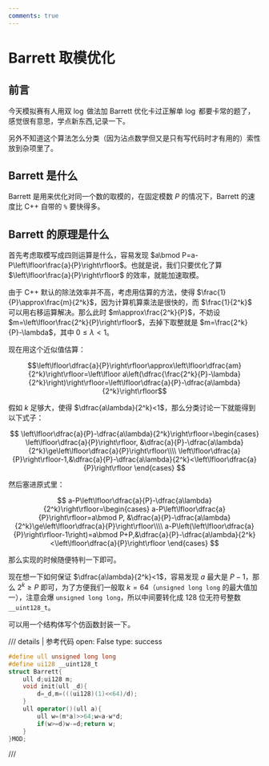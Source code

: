 ```yaml
---
comments: true
---
```


# Barrett 取模优化

## 前言

今天模拟赛有人用双 $\log$ 做法加 Barrett 优化卡过正解单 $\log$ 都要卡常的题了，感觉很有意思，学点新东西,记录一下。

另外不知道这个算法怎么分类（因为沾点数学但又是只有写代码时才有用的）索性放到杂项里了。

## Barrett 是什么

Barrett 是用来优化对同一个数的取模的，在固定模数 $P$ 的情况下，Barrett 的速度比 C++ 自带的 `%` 要快得多。

## Barrett 的原理是什么

首先考虑取模写成四则运算是什么，容易发现 $a\bmod P=a-P\left\lfloor\frac{a}{P}\right\rfloor$。也就是说，我们只要优化了算 $\left\lfloor\frac{a}{P}\right\rfloor$ 的效率，就能加速取模。

由于 C++ 默认的除法效率并不高，考虑用估算的方法，使得 $\frac{1}{P}\approx\frac{m}{2^k}$，因为计算机算乘法是很快的，而 $\frac{1}{2^k}$ 可以用右移运算解决。那么此时 $m\approx\frac{2^k}{P}$，不妨设 $m=\left\lfloor\frac{2^k}{P}\right\rfloor$，去掉下取整就是 $m=\frac{2^k}{P}-\lambda$，其中 $0\le \lambda<1$。

现在用这个近似值估算：

$$\left\lfloor\dfrac{a}{P}\right\rfloor\approx\left\lfloor\dfrac{am}{2^k}\right\rfloor=\left\lfloor a\left(\dfrac{\frac{2^k}{P}-\lambda}{2^k}\right)\right\rfloor=\left\lfloor\dfrac{a}{P}-\dfrac{a\lambda}{2^k}\right\rfloor$$

假如 $k$ 足够大，使得 $\dfrac{a\lambda}{2^k}<1$，那么分类讨论一下就能得到以下式子：

$$
\left\lfloor\dfrac{a}{P}-\dfrac{a\lambda}{2^k}\right\rfloor=\begin{cases}
\left\lfloor\dfrac{a}{P}\right\rfloor, &\dfrac{a}{P}-\dfrac{a\lambda}{2^k}\ge\left\lfloor\dfrac{a}{P}\right\rfloor\\\\
\left\lfloor\dfrac{a}{P}\right\rfloor-1,&\dfrac{a}{P}-\dfrac{a\lambda}{2^k}<\left\lfloor\dfrac{a}{P}\right\rfloor
\end{cases}
$$

然后塞进原式里：

$$
a-P\left\lfloor\dfrac{a}{P}-\dfrac{a\lambda}{2^k}\right\rfloor=\begin{cases}
a-P\left\lfloor\dfrac{a}{P}\right\rfloor=a\bmod P, &\dfrac{a}{P}-\dfrac{a\lambda}{2^k}\ge\left\lfloor\dfrac{a}{P}\right\rfloor\\\\
a-P\left(\left\lfloor\dfrac{a}{P}\right\rfloor-1\right)=a\bmod P+P,&\dfrac{a}{P}-\dfrac{a\lambda}{2^k}<\left\lfloor\dfrac{a}{P}\right\rfloor
\end{cases}
$$

那么实现的时候随便特判一下即可。

现在想一下如何保证 $\dfrac{a\lambda}{2^k}<1$，容易发现 $a$ 最大是 $P-1$，那么 $2^k\ge P$ 即可，为了方便我们一般取 $k=64$（`unsigned long long` 的最大值加一），注意会爆 `unsigned long long`，所以中间要转化成 128 位无符号整数 `__uint128_t`。

可以用一个结构体写个仿函数封装一下。

/// details | 参考代码
    open: False
    type: success

```cpp
#define ull unsigned long long 
#define ui128 __uint128_t
struct Barrett{
	ull d;ui128 m;
	void init(ull _d){
		d=_d,m=(((ui128)(1)<<64)/d);
	}
	ull operator()(ull a){
		ull w=(m*a)>>64;w=a-w*d;
		if(w>=d)w-=d;return w;
	}
}MOD;
```

///